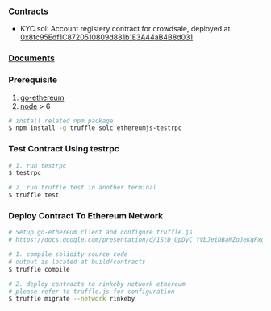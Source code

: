 ### Contracts
- KYC.sol: Account registery contract for crowdsale, deployed at [0x8fc95Edf1C8720510809d881b1E3A44aB4B8d031](https://etherscan.io/address/0x07bfd26f09a90564fbc72f77758b0259b65b783b)

### [Documents](./docs)

### Prerequisite
1. [go-ethereum](https://github.com/ethereum/go-ethereum)
2. [node](https://nodejs.org/en/) > 6

```bash
# install related npm package
$ npm install -g truffle solc ethereumjs-testrpc
```

### Test Contract Using testrpc
```bash
# 1. run testrpc
$ testrpc

# 2. run truffle test in another terminal
$ truffle test
```

### Deploy Contract To Ethereum Network
```bash
# Setup go-ethereum client and configure truffle.js
# https://docs.google.com/presentation/d/1StD_UpDyC_YVbJeiDBaNZoJeKqFxdCmSe8RYY-znkcg/edit?usp=sharing

# 1. compile solidity source code
# output is located at build/contracts
$ truffle compile

# 2. deploy contracts to rinkeby network ethereum
# please refer to truffle.js for configuration
$ truffle migrate --network rinkeby
```

